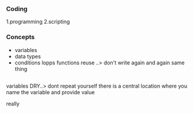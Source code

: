 ### Coding
1.programming
2.scripting

### Concepts

* variables
* data types
* conditions
lopps
functions
reuse ..> don't write again and again same thing

##

variables
DRY..> dont repeat yourself
there is a central location where you name the variable and provide value 

really
